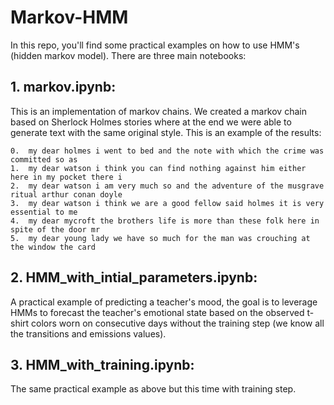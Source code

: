 # Markov-HMM

In this repo, you'll find some practical examples on how to use HMM's (hidden markov model). There are three main notebooks:

## 1. markov.ipynb:

This is an implementation of markov chains. We created a markov chain based on Sherlock Holmes stories where at the end we were able to generate text with the same original style. This is an example of the results:

```
0.  my dear holmes i went to bed and the note with which the crime was committed so as
1.  my dear watson i think you can find nothing against him either here in my pocket there i
2.  my dear watson i am very much so and the adventure of the musgrave ritual arthur conan doyle
3.  my dear watson i think we are a good fellow said holmes it is very essential to me
4.  my dear mycroft the brothers life is more than these folk here in spite of the door mr
5.  my dear young lady we have so much for the man was crouching at the window the card
```

## 2. HMM_with_intial_parameters.ipynb:

A practical example of predicting a teacher's mood, the goal is to leverage HMMs to forecast the teacher's emotional state based on the observed t-shirt colors worn on consecutive days without the training step (we know all the transitions and emissions values).

## 3. HMM_with_training.ipynb:

The same practical example as above but this time with training step.

